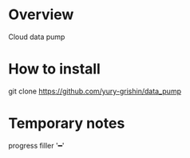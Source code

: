 # Overview

Cloud data pump

# How to install

git clone https://github.com/yury-grishin/data_pump

# Temporary notes
progress filler '━'
